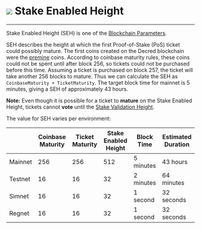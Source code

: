 # <img class="dcr-icon" src="/img/dcr-icons/TicketLive.svg" /> Stake Enabled Height

---

Stake Enabled Height (SEH) is one of the [Blockchain Parameters](../blockchain-parameters.md).

SEH describes the height at which the first Proof-of-Stake (PoS) ticket could possibly mature.
The first coins created on the Decred blockchain were the
[premine](https://docs.decred.org/advanced/premine/) coins.
According to coinbase maturity rules, these coins could not be spent until after block 256,
so tickets could not be purchased before this time.
Assuming a ticket is purchased on block 257, the ticket will take another 256 blocks to mature.
Thus we can calculate the SEH as `CoinbaseMaturity + TicketMaturity`.
The target block time for mainnet is 5 minutes, giving a SEH of approximately 43 hours.

**Note:** Even though it is possible for a ticket to **mature** on the Stake Enabled Height,
tickets cannot **vote** until the [Stake Validation Height](stake-validation-height.md).

The value for SEH varies per environment:

|         |Coinbase Maturity|Ticket Maturity|Stake Enabled Height|Block Time |Estimated Duration|
|---      |---              |---            |---                 |---        |---               |
| Mainnet | 256             | 256           | 512                | 5 minutes | 43 hours         |
| Testnet | 16              | 16            | 32                 | 2 minutes | 64 minutes       |
| Simnet  | 16              | 16            | 32                 | 1 second  | 32 seconds       |
| Regnet  | 16              | 16            | 32                 | 1 second  | 32 seconds       |
